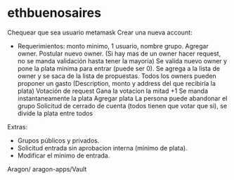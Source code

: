 # ethbuenosaires

Chequear que sea usuario metamask
Crear una nueva account:
  - Requerimientos: monto minimo,  1 usuario, nombre grupo.
Agregar owner.
Postular nuevo owner. (Si hay mas de un owner hacer request, no se manda validación hasta tener la mayoría)
Se valida nuevo owner y pone la plata minima para entrar (puede ser 0).
Se agrega a la lista de owner y se saca de la lista de propuestas.
Todos los owners pueden proponer un gasto (Description, monto y address del que recibiría la plata)
Votación de request
Gana la votacion la mitad +1
Se manda instantaneamente la plata
Agregar plata
La persona puede abandonar el grupo
Solicitud de cerrado de cuenta (todos tienen que votar que si), se divide la plata entre todos


Extras:
 -  Grupos públicos y privados.
 -  Solicitud entrada sin aprobacion interna (mínimo de plata).
 -  Modificar el minimo de entrada.

Aragon/ aragon-apps/Vault


